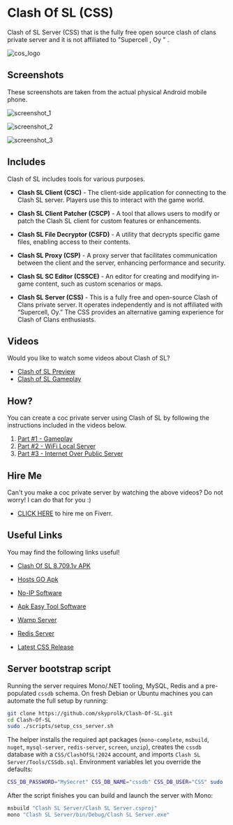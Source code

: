 # Clash Of SL (CSS)
Clash of SL Server (CSS) that is the fully free open source clash of clans private server and it is not affiliated to "Supercell , Oy " .

![cos_logo](https://github.com/skyprolk/Clash-Of-SL/blob/main/cos_logo.png)

## Screenshots
These screenshots are taken from the actual physical Android mobile phone.

![screenshot_1](https://fiverr-res.cloudinary.com/images/t_main1,q_auto,f_auto,q_auto,f_auto/gigs/360231709/original/38fef6a45214520a3e0edf9c40f155db40cb338b/make-a-clash-of-clans-private-server.jpg)

![screenshot_2](https://fiverr-res.cloudinary.com/images/t_main1,q_auto,f_auto,q_auto,f_auto/gigs2/360231709/original/538b6d506f81c95995a304e566f9697e1441e5c6/make-a-clash-of-clans-private-server.jpg)

![screenshot_3](https://fiverr-res.cloudinary.com/images/t_main1,q_auto,f_auto,q_auto,f_auto/gigs3/360231709/original/9de7f252a2b240eb495a318a4309603d211041cd/make-a-clash-of-clans-private-server.jpg)

## Includes
Clash of SL includes tools for various purposes.
- **Clash SL Client (CSC)** - The client-side application for connecting to the Clash SL server. Players use this to interact with the game world.

- **Clash SL Client Patcher (CSCP)** - A tool that allows users to modify or patch the Clash SL client for custom features or enhancements.
  
- **Clash SL File Decryptor (CSFD)** - A utility that decrypts specific game files, enabling access to their contents.
  
- **Clash SL Proxy (CSP)** - A proxy server that facilitates communication between the client and the server, enhancing performance and security.
  
- **Clash SL SC Editor (CSSCE)** - An editor for creating and modifying in-game content, such as custom scenarios or maps.
  
- **Clash SL Server (CSS)** - This is a fully free and open-source Clash of Clans private server. It operates independently and is not affiliated with “Supercell, Oy.” The CSS provides an alternative gaming experience for Clash of Clans enthusiasts.

## Videos
Would you like to watch some videos about Clash of SL?
- [Clash of SL Preview](https://youtu.be/VBjUW7VXnoE)
- [Clash of SL Gameplay](https://www.mediafire.com/file/nzks2cwsbk0btfn/Gameplay_Video_-_480p.mp4/file)

## How?
You can create a coc private server using Clash of SL by following the instructions included in the videos below.
1. [Part #1 - Gameplay](https://youtu.be/z_B_NoJkjfU?si=Qaeo7GQZQOCipjKP)
2. [Part #2 - WiFi Local Server](https://youtu.be/jQA26Xg0vyE?si=LiAcuc27VoGAuG2R)
3. [Part #3 - Internet Over Public Server](https://youtu.be/oW-jivCkq6Q?si=YeVvaiep7h3pXNVe)

## Hire Me
Can't you make a coc private server by watching the above videos? Do not worry! I can do that for you :)
- [CLICK HERE](https://www.fiverr.com/s/DbmmEo) to hire me on Fiverr.

## Useful Links
You may find the following links useful!
- [Clash Of SL 8.709.1v APK](https://www.mediafire.com/download/9elnxhv7mjowed2)

- [Hosts GO Apk](https://play.google.com/store/apps/details?id=dns.hosts.server.change)

- [No-IP Software](https://www.noip.com/download?page=win)

- [Apk Easy Tool Software](https://forum.xda-developers.com/t/tool-windows-apk-easy-tool-v1-59-2-2021-04-03.3333960/)

- [Wamp Server](https://www.wampserver.com/en/)

- [Redis Server](https://redis.io/download)

- [Latest CSS Release](https://github.com/skyprolk/Clash-Of-SL/releases/)

## Server bootstrap script

Running the server requires Mono/.NET tooling, MySQL, Redis and a pre-populated `cssdb` schema. On fresh Debian or Ubuntu machines you can automate the full setup by running:

```bash
git clone https://github.com/skyprolk/Clash-Of-SL.git
cd Clash-Of-SL
sudo ./scripts/setup_css_server.sh
```

The helper installs the required apt packages (`mono-complete`, `msbuild`, `nuget`, `mysql-server`, `redis-server`, `screen`, `unzip`), creates the `cssdb` database with a `CSS/ClashOfSL!2024` account, and imports `Clash SL Server/Tools/CSSdb.sql`. Environment variables let you override the defaults:

```bash
CSS_DB_PASSWORD="MySecret" CSS_DB_NAME="cssdb" CSS_DB_USER="CSS" sudo ./scripts/setup_css_server.sh
```

After the script finishes you can build and launch the server with Mono:

```bash
msbuild "Clash SL Server/Clash SL Server.csproj"
mono "Clash SL Server/bin/Debug/Clash SL Server.exe"
```
